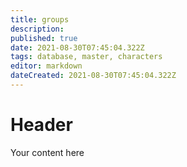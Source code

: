 ```yaml
---
title: groups
description: 
published: true
date: 2021-08-30T07:45:04.322Z
tags: database, master, characters
editor: markdown
dateCreated: 2021-08-30T07:45:04.322Z
---
```


# Header
Your content here